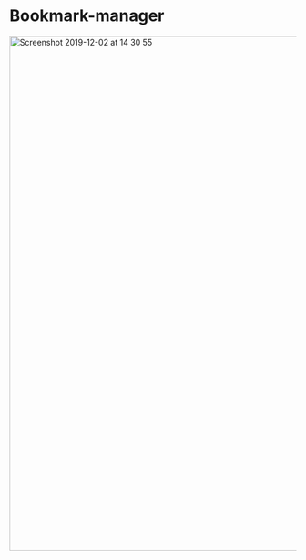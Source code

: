 # Bookmark-manager

<img width="904" alt="Screenshot 2019-12-02 at 14 30 55" src="https://user-images.githubusercontent.com/53044792/69967492-6bc5b300-1510-11ea-8867-2dc85adc18e1.png">
